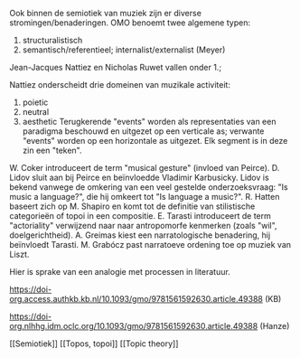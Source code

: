Ook binnen de semiotiek van muziek zijn er diverse stromingen/benaderingen. OMO benoemt twee algemene typen:
1. structuralistisch
2. semantisch/referentieel; internalist/externalist (Meyer)

Jean-Jacques Nattiez en Nicholas Ruwet vallen onder 1.; 

Nattiez onderscheidt drie domeinen van muzikale activiteit:
1. poietic
2. neutral
3. aesthetic
Terugkerende "events" worden als representaties van een paradigma beschouwd en uitgezet op een verticale as; verwante "events" worden op een horizontale as uitgezet. Elk segment is in deze zin een "teken".

W. Coker introduceert de term "musical gesture" (invloed van Peirce).
D. Lidov sluit aan bij Peirce en beïnvloedde Vladimir Karbusicky. Lidov is bekend vanwege de omkering van een veel gestelde onderzoeksvraag: "Is music a language?", die hij omkeert tot "Is language a music?".
R. Hatten baseert zich op M. Shapiro en komt tot de definitie van stilistische categorieën of topoi in een compositie.
E. Tarasti introduceert de term "actoriality" verwijzend naar naar antropomorfe kenmerken (zoals "wil", doelgerichtheid). 
A. Greimas kiest een narratologische benadering, hij beïnvloedt Tarasti.
M. Grabócz past narratoeve ordening toe op muziek van Liszt. 

Hier is sprake van een analogie met processen in literatuur.

https://doi-org.access.authkb.kb.nl/10.1093/gmo/9781561592630.article.49388 (KB)

https://doi-org.nlhhg.idm.oclc.org/10.1093/gmo/9781561592630.article.49388 (Hanze)

[[Semiotiek]]
[[Topos, topoi]]
[[Topic theory]]